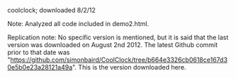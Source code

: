 coolclock; downloaded 8/2/12

Note: Analyzed all code included in demo2.html.

Replication note: No specific version is mentioned, but it is said that the last version was downloaded on August 2nd 2012. The latest Github commit prior to that date was "https://github.com/simonbaird/CoolClock/tree/b664e3326cb0618ce167d30e5b0e23a28121a49a". This is the version downloaded here.